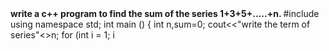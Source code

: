 <B>
write a c++ program to find the sum of the series 1+3+5+.....+n.
</B>
#include <iostream>
using namespace std;
int main ()
{
    int n,sum=0;
    cout<<"write the term of series"<<endl;
    cin>>n;
    for (int i = 1; i<n; i+=2)
    {
        sum+=i;
    }
    cout<<"sum is "<< sum <<endl;
    return 0;
}
